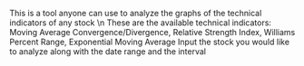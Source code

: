 This is a tool anyone can use to analyze the graphs of the technical indicators of any stock \n
These are the available technical indicators: Moving Average Convergence/Divergence, Relative Strength Index, Williams Percent Range, Exponential Moving Average
Input the stock you would like to analyze along with the date range and the interval
